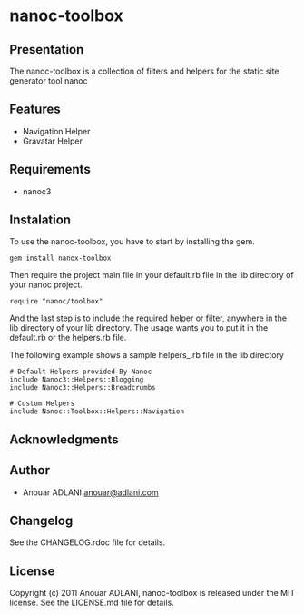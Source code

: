 # nanoc-toolbox

## Presentation

The nanoc-toolbox is a collection of filters and helpers for the static site generator tool nanoc

## Features

* Navigation Helper
* Gravatar Helper

## Requirements

* nanoc3


## Instalation

To use the nanoc-toolbox, you have to start by installing the gem.

    gem install nanox-toolbox

Then require the project main file in your default.rb file in the lib directory of your nanoc project.

    require "nanoc/toolbox"

And the last step is to include the required helper or filter, anywhere in the lib directory of your lib directory.
The usage wants you to put it in the default.rb or the helpers.rb file. 

The following example shows a sample helpers_.rb file in the lib directory

    # Default Helpers provided By Nanoc
    include Nanoc3::Helpers::Blogging
    include Nanoc3::Helpers::Breadcrumbs

    # Custom Helpers
    include Nanoc::Toolbox::Helpers::Navigation

## Acknowledgments



## Author

* Anouar ADLANI <anouar@adlani.com>

## Changelog

See the CHANGELOG.rdoc file for details.


## License

Copyright (c) 2011 Anouar ADLANI, nanoc-toolbox is released under the MIT license.
See the LICENSE.md file for details.
